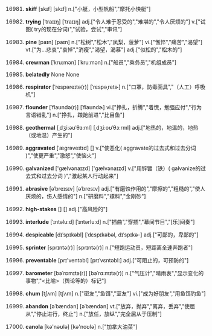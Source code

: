 16981. **skiff**
[skɪf]  [skɪf]
n.["小艇，小型帆船","摩托小快艇"]  

16982. **trying**
[ˈtraɪɪŋ]  [ˈtraɪɪŋ]
adj.["令人难于忍受的","难堪的","令人厌烦的"]  v.["试图( try的现在分词)","试验，尝试","审讯"]  

16983. **pine**
[paɪn]  [paɪn]
n.["松树","松木","凤梨，菠萝"]  vi.["憔悴","痛苦","渴望"]  vt.["为…悲哀","哀悼","消瘦","渴望，渴慕"]  adj.["似松的","松木的"]  

16984. **crewman**
[ˈkru:mən]  [ˈkruːmən]
n.["船员","乘务员","机组成员"]  

16985. **belatedly**
None
None

16986. **respirator**
[ˈrespəreɪtə(r)]  [ˈrɛspəˌretɚ]
n.["口罩，防毒面具","（人工）呼吸机"]  

16987. **flounder**
[ˈflaʊndə(r)]  [ˈflaʊndɚ]
vi.["挣扎，折腾","着慌，勉强应付","行为言语错乱"]  n.["挣扎，踉跄前进","比目鱼"]  

16988. **geothermal**
[ˌdʒi:əʊˈθɜ:ml]  [ˌdʒi:oʊˈθɜ:rml]
adj.["地热的，地温的，地热（或地温）产生的"]  

16989. **aggravated**
[ˈægrəveɪtɪd]  []
v.["使恶化( aggravate的过去式和过去分词 )","使更严重","激怒","使恼火"]  

16990. **galvanized**
['ɡælvənaɪzd]  ['ɡælvənaɪzd]
v.["用锌镀（铁）( galvanize的过去式和过去分词 )","激起某人行动起来"]  

16991. **abrasive**
[əˈbreɪsɪv]  [əˈbresɪv]
adj.["有磨蚀作用的","摩擦的","粗糙的","使人厌烦的，伤人感情的"]  n.["研磨料","琢料","金刚砂"]  

16992. **high-stakes**
[]  []
adj.["高风险的"]  

16993. **interlude**
[ˈɪntəlu:d]  [ˈɪntərlu:d]
n.["插曲","穿插","幕间节目","[乐]间奏"]  

16994. **despicable**
[dɪˈspɪkəbl]  [ˈdɛspɪkəbəl, dɪˈspɪkə-]
adj.["可鄙的，卑鄙的"]  

16995. **sprinter**
[sprɪntə(r)]  [sprɪntə(r)]
n.["短跑运动员，短距离全速奔跑者"]  

16996. **preventable**
[prɪ'ventəbl]  [prɪˈvɛntəbl:]
adj.["可阻止的，可预防的"]  

16997. **barometer**
[bəˈrɒmɪtə(r)]  [bəˈrɑ:mɪtə(r)]
n.["气压计","晴雨表","显示变化的事物","<比喻>（舆论等的）标记"]  

16998. **chum**
[tʃʌm]  [tʃʌm]
n.["密友","鱼饵","室友"]  vi.["成为好朋友","用鱼饵钓鱼"]  

16999. **abandon**
[əˈbændən]  [əˈbændən]
vt.["放弃，抛弃","离弃，丢弃","使屈从","停止进行，终止"]  n.["放任，放纵","完全屈从于压制"]  

17000. **canola**
[kə'nəʊlə]  [kə'noʊlə]
n.["加拿大油菜"]  


